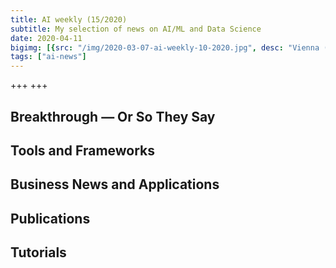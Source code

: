 ```yaml
---
title: AI weekly (15/2020)
subtitle: My selection of news on AI/ML and Data Science
date: 2020-04-11
bigimg: [{src: "/img/2020-03-07-ai-weekly-10-2020.jpg", desc: "Vienna (2018)"}]
tags: ["ai-news"]
---
```



+++   +++


 
<!--more-->



## Breakthrough &mdash; Or So They Say

 
 


## Tools and Frameworks


 



## Business News and Applications





## Publications
 




## Tutorials
 